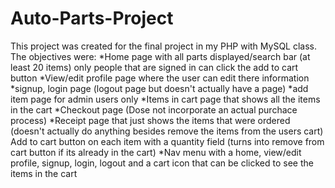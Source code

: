 # Auto-Parts-Project

This project was created for the final project in my PHP with MySQL class. 
The objectives were:
*Home page with all parts displayed/search bar (at least 20 items) only people that are signed in can click the add to cart button
*View/edit profile page where the user can edit there information
*signup, login page (logout page but doesn't actually have a page)
*add item page for admin users only
*Items in cart page that shows all the items in the cart
*Checkout page (Dose not incorporate an actual purchace process)
*Receipt page that just shows the items that were ordered (doesn't actually do anything besides remove the items from the users cart)
Add to cart button on each item with a quantity field (turns into remove from cart button if its already in the cart)
*Nav menu with a home, view/edit profile, signup, login, logout and a cart icon that can be clicked to see the items in the cart
